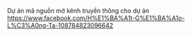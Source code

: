 Dự án mã nguồn mở
kênh truyền thông cho dự án
https://www.facebook.com/H%E1%BA%A1t-G%E1%BA%A1o-L%C3%A0ng-Ta-108784823096642
